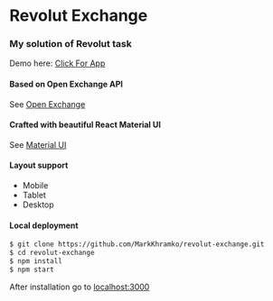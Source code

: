 # Revolut Exchange
### My solution of Revolut task

Demo here: [Click For App](https://revolut-exchange.herokuapp.com)

#### Based on Open Exchange API

See [Open Exchange](https://openexchangerates.org)

#### Crafted with beautiful React Material UI

See [Material UI](https://github.com/callemall/material-ui)

#### Layout support
* Mobile
* Tablet
* Desktop

#### Local deployment
```sh
$ git clone https://github.com/MarkKhramko/revolut-exchange.git
$ cd revolut-exchange
$ npm install
$ npm start
```
After installation go to [localhost:3000](http://localhost:3000)
